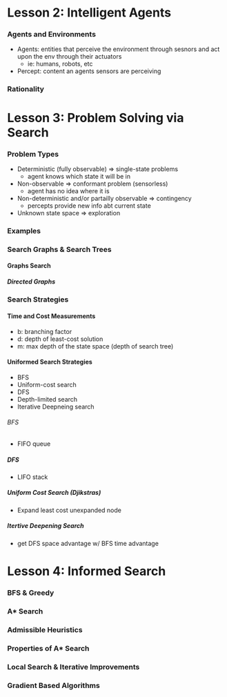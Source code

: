 # Lesson 2: Intelligent Agents
### Agents and Environments
- Agents: entities that perceive the environment through sesnors and act upon the env through their actuators
    - ie: humans, robots, etc
- Percept: content an agents sensors are perceiving

### Rationality


# Lesson 3: Problem Solving via Search

### Problem Types
- Deterministic (fully observable) => single-state problems
    - agent knows which state it will be in
- Non-observable => conformant problem (sensorless)
    - agent has no idea where it is
- Non-deterministic and/or partailly observable => contingency
    - percepts provide new info abt current state
- Unknown state space => exploration 



### Examples

### Search Graphs & Search Trees
#### Graphs Search
##### Directed Graphs

### Search Strategies

#### Time and Cost Measurements
- b: branching factor
- d: depth of least-cost solution
- m: max depth of the state space (depth of search tree)


#### Uniformed Search Strategies
- BFS
- Uniform-cost search
- DFS
- Depth-limited search
- Iterative Deepneing search


###### BFS
- FIFO queue

##### DFS
- LIFO stack

##### Uniform Cost Search (Djikstras)
- Expand least cost unexpanded node

##### Itertive Deepening Search
- get DFS space advantage w/ BFS time advantage

# Lesson 4: Informed Search
### BFS & Greedy
### A* Search
### Admissible Heuristics
### Properties of A* Search
### Local Search & Iterative Improvements
### Gradient Based Algorithms
